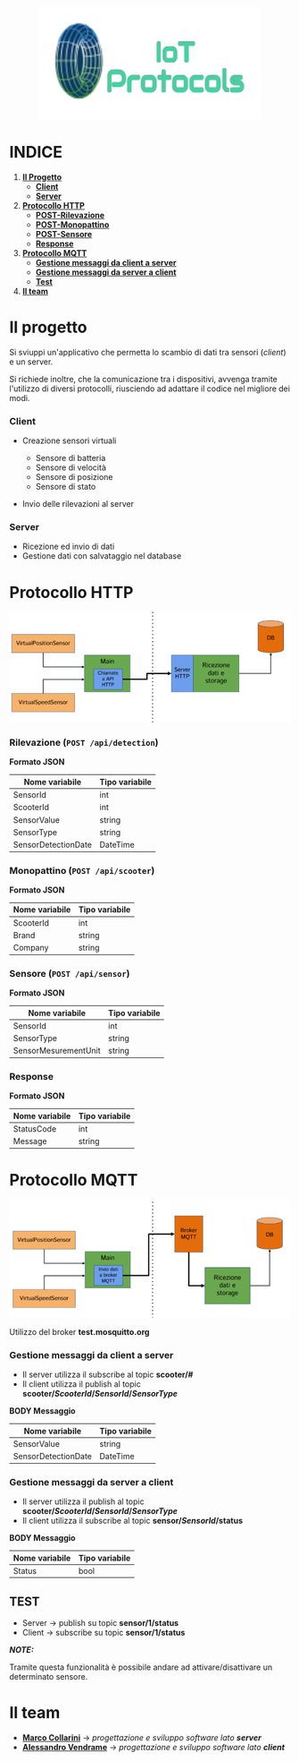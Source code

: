 <p align="center">
  <img src="/ref/logo.png?raw=true" />
</p>

# INDICE
1. [**Il Progetto**](https://github.com/alessandrovendrame/IIoT-Scooters_Valle#il-progetto)
   - [**Client**](https://github.com/alessandrovendrame/IIoT-Scooters_Valle#client)
   - [**Server**](https://github.com/alessandrovendrame/IIoT-Scooters_Valle#server)
2. [**Protocollo HTTP**](https://github.com/alessandrovendrame/IIoT-Scooters_Valle#protocollo-http)
   - [**POST-Rilevazione**](https://github.com/alessandrovendrame/IIoT-Scooters_Valle#rilevazione-post-apidetection)
   - [**POST-Monopattino**](https://github.com/alessandrovendrame/IIoT-Scooters_Valle#monopattino--post-apiscooter)
   - [**POST-Sensore**](https://github.com/alessandrovendrame/IIoT-Scooters_Valle#sensore--post-apisensor)
   - [**Response**](https://github.com/alessandrovendrame/IIoT-Scooters_Valle#response)
3. [**Protocollo MQTT**](https://github.com/alessandrovendrame/IIoT-Scooters_Valle#protocollo-mqtt)
   - [**Gestione messaggi da client a server**](https://github.com/alessandrovendrame/IIoT-Scooters_Valle#gestione-messaggi-da-client-a-server)
   - [**Gestione messaggi da server a client**](https://github.com/alessandrovendrame/IIoT-Scooters_Valle#gestione-messaggi-da-server-a-client)
   - [**Test**](https://github.com/alessandrovendrame/IIoT-Scooters_Valle#test)
4. [**Il team**](https://github.com/alessandrovendrame/IIoT-Scooters_Valle#il-team)

# Il progetto
Si sviuppi un'applicativo che permetta lo scambio di dati tra sensori (*client*) e un server. 

Si richiede inoltre, che la comunicazione tra i dispositivi, avvenga tramite l'utilizzo di diversi protocolli, riusciendo ad adattare il codice nel migliore dei modi. 

### Client
- Creazione sensori virtuali
  - Sensore di batteria
  - Sensore di velocità
  - Sensore di posizione
  - Sensore di stato
  
- Invio delle rilevazioni al server

### Server
- Ricezione ed invio di dati
- Gestione dati con salvataggio nel database 

# Protocollo HTTP

<p align="center">
  <img src="/ref/httpSchema.png?raw=true" />
</p>

### Rilevazione (`POST /api/detection`)

**Formato JSON**

| **Nome variabile**      | **Tipo variabile**        |
|-------------------------|---------------------------|
| SensorId                | int                       |
| ScooterId               | int                       |
| SensorValue             | string                    |
| SensorType              | string                    |
| SensorDetectionDate     | DateTime                  |


### Monopattino  (`POST /api/scooter`)

**Formato JSON**

| **Nome variabile**      | **Tipo variabile**        |
|-------------------------|---------------------------|
| ScooterId               | int                       |
| Brand                   | string                    |
| Company                 | string                    |


### Sensore  (`POST /api/sensor`)

**Formato JSON**

| **Nome variabile**      | **Tipo variabile**        |
|-------------------------|---------------------------|
| SensorId                | int                       |
| SensorType              | string                    |
| SensorMesurementUnit    | string                    |


### Response 
**Formato JSON**

| **Nome variabile**      | **Tipo variabile**        |
|-------------------------|---------------------------|
| StatusCode              | int                       |
| Message                 | string                    |


# Protocollo MQTT

<p align="center">
  <img src="/ref/mqttSchema.PNG?raw=true" />
</p>

Utilizzo del broker **test.mosquitto.org**

### Gestione messaggi da client a server
- Il server utilizza il subscribe al topic **scooter/#**
- Il client utilizza il publish al topic **scooter/*ScooterId*/*SensorId*/*SensorType***

**BODY Messaggio**

| **Nome variabile**      | **Tipo variabile**        |
|-------------------------|---------------------------|
| SensorValue             | string                    |
| SensorDetectionDate     | DateTime                  | 

### Gestione messaggi da server a client
- Il server utilizza il publish al topic **scooter/*ScooterId*/*SensorId*/*SensorType***
- Il client utilizza il subscribe al topic **sensor/*SensorId*/status**

**BODY Messaggio**

| **Nome variabile**      | **Tipo variabile**        |
|-------------------------|---------------------------|
| Status                  | bool                      |

## **TEST**

- Server → publish su topic **sensor/1/status**
- Client → subscribe su topic **sensor/1/status**
 
 ***NOTE:***
 
  Tramite questa funzionalità è possibile andare ad attivare/disattivare un determinato sensore.

# Il team

- [**Marco Collarini**](https://github.com/MarcoCollarini) → *progettazione e sviluppo software lato **server***
- [**Alessandro Vendrame**](https://github.com/alessandrovendrame) → *progettazione e sviluppo software lato **client***










